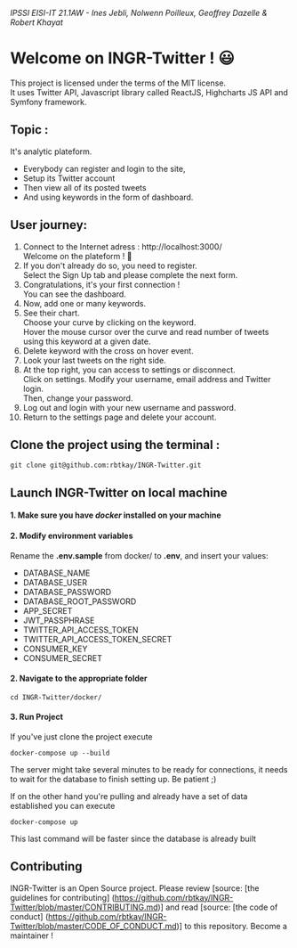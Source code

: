 ﻿*IPSSI EISI-IT 21.1AW - Ines Jebli, Nolwenn Poilleux, Geoffrey Dazelle & Robert Khayat*

# Welcome on INGR-Twitter ! 😃

This project is licensed under the terms of the MIT license. <br/>
It uses Twitter API, Javascript library called ReactJS, Highcharts JS API and Symfony framework.

## Topic :
It's analytic plateform.
* Everybody can register and login to the site,
* Setup its Twitter account
* Then view all of its posted tweets
* And using keywords in the form of dashboard.

## User journey:
1. Connect to the Internet adress : http://localhost:3000/ <br/>
   Welcome on the plateform ! 🎉
2. If you don't already do so, you need to register. <br/>
   Select the Sign Up tab and please complete the next form.
3. Congratulations, it's your first connection ! <br/>
   You can see the dashboard.
4. Now, add one or many keywords.
5. See their chart. <br/>
   Choose your curve by clicking on the keyword. <br/>
   Hover the mouse cursor over the curve and read number of tweets using this keyword at a given date.
6. Delete keyword with the cross on hover event.
7. Look your last tweets on the right side.
8. At the top right, you can access to settings or disconnect. <br/>
   Click on settings. Modify your username, email address and Twitter login. <br/>
   Then, change your password.
9. Log out and login with your new username and password.
10. Return to the settings page and delete your account.


## Clone the project using the terminal :
```shell
git clone git@github.com:rbtkay/INGR-Twitter.git
```

## Launch INGR-Twitter on local machine

#### 1. Make sure you have ***docker*** installed on your machine ####
#### 2. Modify environment variables #### 
Rename the **.env.sample** from docker/ to **.env**, and insert your values:
- DATABASE_NAME
- DATABASE_USER
- DATABASE_PASSWORD
- DATABASE_ROOT_PASSWORD
- APP_SECRET
- JWT_PASSPHRASE
- TWITTER_API_ACCESS_TOKEN
- TWITTER_API_ACCESS_TOKEN_SECRET
- CONSUMER_KEY
- CONSUMER_SECRET


#### 2. Navigate to the appropriate folder ####
```shell
cd INGR-Twitter/docker/
```
#### 3. Run Project ####

If you've just clone the project execute
```shell
docker-compose up --build
```
The server might take several minutes to be ready for connections, it needs to wait for the database to finish setting up. Be patient ;) 

If on the other hand you're pulling and already have a set of data established you can execute 
```shell
docker-compose up
```
This last command will be faster since the database is already built

## Contributing
INGR-Twitter is an Open Source project. Please review [source: [the guidelines for contributing]
(https://github.com/rbtkay/INGR-Twitter/blob/master/CONTRIBUTING.md)] and read [source: [the code of conduct] (https://github.com/rbtkay/INGR-Twitter/blob/master/CODE_OF_CONDUCT.md)]  to this repository. 
Become a maintainer ! 
